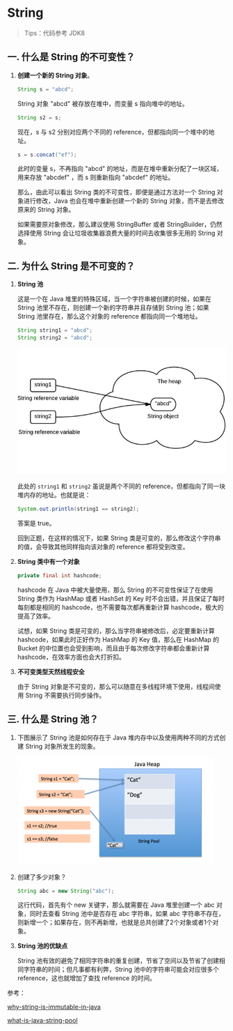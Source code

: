 # String

> Tips：代码参考 JDK8

## 一. 什么是 String 的不可变性？

1) **创建一个新的 String 对象**。
    ```java
    String s = "abcd";
    ```
    String 对象 "abcd" 被存放在堆中，而变量 s 指向堆中的地址。

    ```java
    String s2 = s; 
    ```
    现在，s 与 s2 分别对应两个不同的 reference，但都指向同一个堆中的地址。

    ```java
    s = s.concat("ef");
    ```
    此时的变量 s，不再指向 "abcd" 的地址，而是在堆中重新分配了一块区域，用来存放 "abcdef" ，而 s 则重新指向 "abcdef" 的地址。

    那么，由此可以看出 String 类的不可变性，即便是通过方法对一个 String 对象进行修改，Java 也会在堆中重新创建一个新的 String 对象，而不是去修改原来的 String 对象。

    如果需要原对象修改，那么建议使用 StringBuffer 或者 StringBuilder，仍然选择使用 String 会让垃圾收集器浪费大量的时间去收集很多无用的 String 对象。

## 二. 为什么 String 是不可变的？

1) 
    **String 池**
    
    这是一个在 Java 堆里的特殊区域，当一个字符串被创建的时候，如果在 String 池里不存在，则创建一个新的字符串并且存储到 String 池；如果 String 池里存在，那么这个对象的 reference 都指向同一个堆地址。

    ```java
    String string1 = "abcd";
    String string2 = "abcd";
    ```

    ![java-string-pool](https://github.com/ineyko/java-notes/raw/master/images/java-string-pool.jpeg)

    此处的 `string1` 和 `string2` 虽说是两个不同的 reference，但都指向了同一块堆内存的地址。也就是说：

    ```java
    System.out.println(string1 == string2);
    ```

    答案是 true。

    回到正题，在这样的情况下，如果 String 类是可变的，那么修改这个字符串的值，会导致其他同样指向该对象的 reference 都将受到改变。

2)
    **String 类中有一个对象**

    ```java
    private final int hashcode;
    ```

    hashcode 在 Java 中被大量使用，那么 String 的不可变性保证了在使用 String 类作为 HashMap 或者 HashSet 的 Key 时不会出错，并且保证了每时每刻都是相同的 hashcode，也不需要每次都再重新计算 hashcode，极大的提高了效率。

    试想，如果 String 类是可变的，那么当字符串被修改后，必定要重新计算 hashcode，如果此时正好作为 HashMap 的 Key 值，那么在 HashMap 的 Bucket 的中位置也会受到影响，而且由于每次修改字符串都会重新计算 hashcode，在效率方面也会大打折扣。

3)
    **不可变类型天然线程安全**

    由于 String 对象是不可变的，那么可以随意在多线程环境下使用，线程间使用 String 不需要执行同步操作。


## 三. 什么是 String 池？

1)
    下图展示了 String 池是如何存在于 Java 堆内存中以及使用两种不同的方式创建 String 对象所发生的现象。

    ![String-Pool](https://github.com/ineyko/java-notes/raw/master/images/String-Pool-Java1-450x249.png)

2)
    创建了多少对象？

    ```java
    String abc = new String("abc");
    ```
    这行代码，首先有个 new 关键字，那么就需要在 Java 堆里创建一个 abc 对象，同时去查看 String 池中是否存在 abc 字符串，如果 abc 字符串不存在，则新增一个；如果存在，则不再新增，也就是总共创建了2个对象或者1个对象。

3) 
    **String 池的优缺点**

    String 池有效的避免了相同字符串的重复创建，节省了空间以及节省了创建相同字符串的时间；但凡事都有利弊，String 池中的字符串可能会对应很多个 reference，这也就增加了查找 reference 的时间。


参考：

[why-string-is-immutable-in-java](https://www.programcreek.com/2013/04/why-string-is-immutable-in-java/)

[what-is-java-string-pool](https://www.journaldev.com/797/what-is-java-string-pool)

